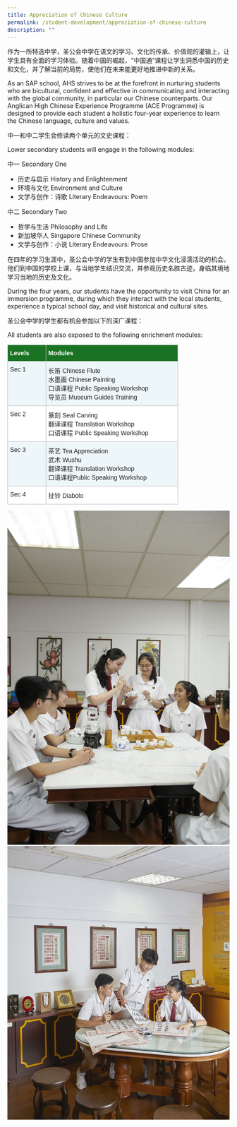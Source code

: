 ```yaml
---
title: Appreciation of Chinese Culture
permalink: /student-development/appreciation-of-chinese-culture
description: ""
---
```

作为一所特选中学，圣公会中学在语文的学习、文化的传承、价值观的灌输上，让学生具有全面的学习体验。随着中国的崛起，“中国通”课程让学生洞悉中国的历史和文化，并了解当前的局势，使他们在未来能更好地推进中新的关系。

As an SAP school, AHS strives to be at the forefront in nurturing students who are bicultural, confident and effective in communicating and interacting with the global community, in particular our Chinese counterparts. Our Anglican High Chinese Experience Programme (ACE Programme) is designed to provide each student a holistic four-year experience to learn the Chinese language, culture and values.

中一和中二学生会修读两个单元的文史课程：

Lower secondary students will engage in the following modules:

中一 Secondary One 
- 历史与启示 History and Enlightenment
- 环境与文化 Environment and Culture
- 文学与创作：诗歌 Literary Endeavours: Poem

中二 Secondary Two 
- 哲学与生活 Philosophy and Life
- 新加坡华人 Singapore Chinese Community
- 文学与创作：小说 Literary Endeavours: Prose

在四年的学习生涯中，圣公会中学的学生有到中国参加中华文化浸濡活动的机会。他们到中国的学校上课，与当地学生结识交流，并参观历史名胜古迹，身临其境地学习当地的历史及文化。

During the four years, our students have the opportunity to visit China for an immersion programme, during which they interact with the local students, experience a typical school day, and visit historical and cultural sites.

圣公会中学的学生都有机会参加以下的深广课程：

All students are also exposed to the following enrichment modules:

<table style="border-collapse:collapse;border-spacing:0;table-layout: fixed; width: 387px" class="tg"><colgroup><col style="width: 87.007812px"><col style="width: 300.003906px"></colgroup><thead><tr><th style="background-color:#1A7323;border-color:#c0c0c0;border-style:solid;border-width:1px;color:#FFF;font-family:Arial, sans-serif;font-size:14px;font-weight:bold;overflow:hidden;padding:10px 5px;text-align:left;vertical-align:top;word-break:normal"><span style="font-weight:bold;color:#FFF;background-color:#1A7323">Levels</span></th><th style="background-color:#1A7323;border-color:#c0c0c0;border-style:solid;border-width:1px;color:#FFF;font-family:Arial, sans-serif;font-size:14px;font-weight:bold;overflow:hidden;padding:10px 5px;text-align:left;vertical-align:top;word-break:normal"><span style="font-weight:bold;color:#FFF;background-color:#1A7323">Modules</span></th></tr></thead><tbody><tr><td style="background-color:#EDF6F9;border-color:#c0c0c0;border-style:solid;border-width:1px;color:#222;font-family:Arial, sans-serif;font-size:14px;overflow:hidden;padding:10px 5px;text-align:left;vertical-align:top;word-break:normal"><span style="color:#222;background-color:#EDF6F9">Sec 1</span></td><td style="background-color:#EDF6F9;border-color:#c0c0c0;border-style:solid;border-width:1px;color:#222;font-family:Arial, sans-serif;font-size:14px;overflow:hidden;padding:10px 5px;text-align:left;vertical-align:top;word-break:normal"><span style="color:#222;background-color:#EDF6F9">长笛 Chinese Flute</span><br><span style="color:#222;background-color:#EDF6F9">水墨画 Chinese Painting</span><br><span style="color:#222;background-color:#EDF6F9">口语课程 Public Speaking Workshop</span><br><span style="color:#222;background-color:#EDF6F9">导览员 Museum Guides Training</span><br></td></tr><tr><td style="background-color:#FFF;border-color:#c0c0c0;border-style:solid;border-width:1px;color:#222;font-family:Arial, sans-serif;font-size:14px;overflow:hidden;padding:10px 5px;text-align:left;vertical-align:top;word-break:normal"><span style="color:#222;background-color:#FFF">Sec 2</span></td><td style="background-color:#FFF;border-color:#c0c0c0;border-style:solid;border-width:1px;color:#222;font-family:Arial, sans-serif;font-size:14px;overflow:hidden;padding:10px 5px;text-align:left;vertical-align:top;word-break:normal"><span style="color:#222;background-color:#FFF">篆刻 Seal Carving</span><br><span style="color:#222;background-color:#FFF">翻译课程 Translation Workshop</span><br><span style="color:#222;background-color:#FFF">口语课程 Public Speaking Workshop</span><br></td></tr><tr><td style="background-color:#EDF6F9;border-color:#c0c0c0;border-style:solid;border-width:1px;color:#222;font-family:Arial, sans-serif;font-size:14px;overflow:hidden;padding:10px 5px;text-align:left;vertical-align:top;word-break:normal"><span style="color:#222;background-color:#EDF6F9">Sec 3</span></td><td style="background-color:#EDF6F9;border-color:#c0c0c0;border-style:solid;border-width:1px;color:#222;font-family:Arial, sans-serif;font-size:14px;overflow:hidden;padding:10px 5px;text-align:left;vertical-align:top;word-break:normal"><span style="color:#222;background-color:#EDF6F9">茶艺 Tea Appreciation</span><br><span style="color:#222;background-color:#EDF6F9">武术 Wushu</span><br><span style="color:#222;background-color:#EDF6F9">翻译课程 Translation Workshop</span><br><span style="color:#222;background-color:#EDF6F9">口语课程Public Speaking Workshop</span><br></td></tr><tr><td style="background-color:#FFF;border-color:#c0c0c0;border-style:solid;border-width:1px;color:#222;font-family:Arial, sans-serif;font-size:14px;overflow:hidden;padding:10px 5px;text-align:left;vertical-align:top;word-break:normal"><span style="color:#222;background-color:#FFF">Sec 4 </span></td><td style="background-color:#FFF;border-color:#c0c0c0;border-style:solid;border-width:1px;color:#222;font-family:Arial, sans-serif;font-size:14px;overflow:hidden;padding:10px 5px;text-align:left;vertical-align:top;word-break:normal"><span style="color:#222;background-color:#FFF">扯铃 Diabolo</span></td></tr></tbody></table>

![acc1](/images/ACC_01.jpg)
![acc2](/images/ACC_02.jpg)